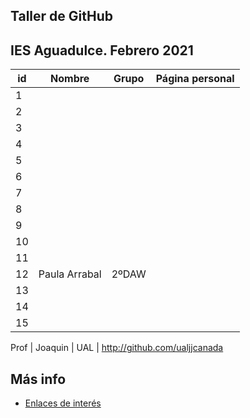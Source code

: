 ## Taller de GitHub

## IES Aguadulce. Febrero 2021

id | Nombre  | Grupo | Página personal |  
-- | ----------------- | ----------------- | ----------------- 
1 | | | 
2 | | | 
3 | | | 
4 | | | 
5 | | | 
6 | | | 
7 | | | 
8 | | | 
9 | | | 
10 | | | 
11 | | | 
12 | Paula Arrabal | 2ºDAW | 
13 | | | 
14 | | | 
15 | | | 


Prof | Joaquin | UAL | http://github.com/ualjjcanada 

## Más info
* [Enlaces de interés](enlaces.md)